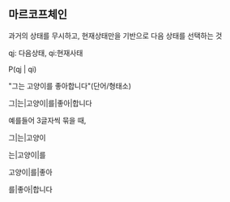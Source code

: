 ## 마르코프체인

과거의 상태를 무시하고, 현재상태만을 기반으로 다음 상태를 선택하는 것



qj: 다음상태, qi:현재사태

P(qj | qi)

"그는 고양이를 좋아합니다"(단어/형태소)

그|는|고양이|를|좋아|합니다



예를들어 3글자씩 묶을 때,

그|는|고양이

는|고양이|를

고양이|를|좋아

를|좋아|합니다